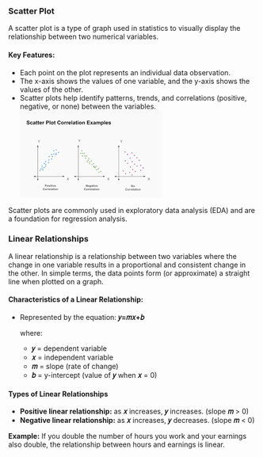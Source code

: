 ### Scatter Plot
A scatter plot is a type of graph used in statistics to visually display the relationship between two numerical variables.
#### Key Features:
- Each point on the plot represents an individual data observation.
- The x-axis shows the values of one variable, and the y-axis shows the values of the other.
- Scatter plots help identify patterns, trends, and correlations (positive, negative, or none) between the variables.
![Scatter plot](https://github.com/tamunoWoks/Statistics/blob/main/images/scatter_plot.png)

Scatter plots are commonly used in exploratory data analysis (EDA) and are a foundation for regression analysis.

### Linear Relationships
A linear relationship is a relationship between two variables where the change in one variable results in a proportional and consistent change in the other. In simple terms, the data points form (or approximate) a straight line when plotted on a graph.
#### Characteristics of a Linear Relationship:
- Represented by the equation:  **𝑦=𝑚𝑥+𝑏**
  
  where:
  - **𝑦** = dependent variable
  - **𝑥** = independent variable
  - **𝑚** = slope (rate of change)
  - **𝑏** = y-intercept (value of **𝑦** when **𝑥** = 0)

#### Types of Linear Relationships
- **Positive linear relationship:** as **𝑥** increases, **𝑦** increases. (slope **𝑚** > 0)
- **Negative linear relationship:** as **𝑥** increases, **𝑦** decreases. (slope **𝑚** < 0)

**Example:**
If you double the number of hours you work and your earnings also double, the relationship between hours and earnings is linear.


